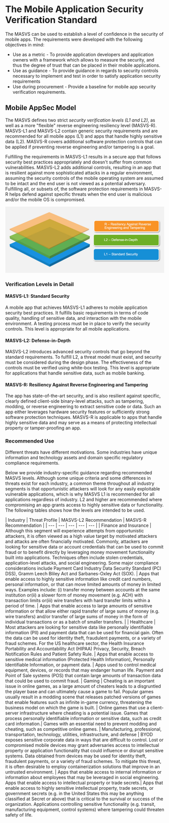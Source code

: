 # The Mobile Application Security Verification Standard

The MASVS can be used to establish a level of confidence in the security of mobile apps. The requirements were developed with the following objectives in mind:

* Use as a metric - To provide application developers and application owners with a framework which allows to measure the security, and thus the degree of trust that can be placed in their mobile applications.
* Use as guidance - To provide guidance in regards to security controls necessary to implement and test in order to satisfy application security requirements
* Use during procurement - Provide a baseline for mobile app security verification requirements.

## Mobile AppSec Model

The MASVS defines two strict *security verification levels (L1 and L2)*, as well as a more "flexible" reverse engineering resiliency level (MASVS-R). MASVS-L1 and MASVS-L2 contain generic security requirements and are recommended for all mobile apps (L1) and apps that handle highly sensitive data (L2). MASVS-R covers additional software protection controls that can be applied if preventing reverse engineering and/or tampering is a goal.

Fulfilling the requirements in MASVS-L1 results in a secure app that follows security best practices appropriately and doesn't suffer from common vulnerabilities. MASVS-L2 adds additional controls, resulting in an app that is resilient against more sophisticated attacks in a regular environment, assuming the security controls of the mobile operating system are assumed to be intact and the end user is not viewed as a potential adversary. Fulfilling all, or subsets of, the software protection requirements in MASVS-R helps defend against specific threats when the end user is malicious and/or the mobile OS is compromised.

![Verification Levels](images/masvs-levels-new.jpg)

### Verification Levels in Detail

#### MASVS-L1: Standard Security

A mobile app that achieves MASVS-L1 adheres to mobile application security best practices. It fulfills basic requirements in terms of code quality, handling of sensitive data, and interaction with the mobile environment. A testing process must be in place to verify the security controls. This level is appropriate for all mobile applications.

#### MASVS-L2: Defense-in-Depth

MASVS-L2 introduces advanced security controls that go beyond the standard requirements. To fulfill L2, a threat model must exist, and security must be considered during the design phase. The effectiveness of the controls must be verified using white-box testing. This level is appropriate for applications that handle sensitive data, such as mobile banking.

#### MASVS-R: Resiliency Against Reverse Engineering and Tampering

The app has state-of-the-art security, and is also resilient against specific, clearly defined client-side binary-level attacks, such as tampering, modding, or reverse engineering to extract sensitive code or data. Such an app either leverages hardware security features or sufficiently strong software protection techniques. MASVS-R is applicable to apps that handle highly sensitive data and may serve as a means of protecting intellectual property or tamper-proofing an app.

### Recommended Use

Different threats have different motivations. Some industries have unique information and technology assets and domain specific regulatory compliance requirements.

Below we provide industry-specific guidance regarding recommended MASVS levels. Although some unique criteria and some differences in threats exist for each industry, a common theme throughout all industry segments is that opportunistic attackers will look for any easily exploitable vulnerable applications, which is why MASVS L1 is recommended for all applications regardless of industry. L2 and higher are recommended where compromising an app grants access to highly sensitive data or functionality. The following tables shows how the levels are intended to be used.

| Industry | Threat Profile | MASVS-L2 Recommendation | MASVS-R Recommendation |
| --- | --- | --- | --- | --- |
| Finance and Insurance | Although this segment will experience attempts from opportunistic attackers, it is often viewed as a high value target by motivated attackers and attacks are often financially motivated. Commonly, attackers are looking for sensitive data or account credentials that can be used to commit fraud or to benefit directly by leveraging money movement functionality built into applications. Techniques often include stolen credentials, application-level attacks, and social engineering. Some major compliance considerations include Payment Card Industry Data Security Standard (PCI DSS), Gramm Leech Bliley Act and Sarbanes-Oxley Act (SOX). | Apps that enable access to highly sensitive information like credit card numbers, personal information, or that can move limited amounts of money in limited ways. Examples include: (i) transfer money between accounts at the same institution or(ii) a slower form of money movement (e.g. ACH) with transaction limits or(iii) wire transfers with hard transfer limits within a period of time. | Apps that enable access to large amounts of sensitive information or that allow either rapid transfer of large sums of money (e.g. wire transfers) and/or transfer of large sums of money in the form of individual transactions or as a batch of smaller transfers. |
| Healthcare | Most attackers are looking for sensitive data like personally identifiable information (PII) and payment data that can be used for financial gain. Often the data can be used for identity theft, fraudulent payments, or a variety of fraud schemes. For the US healthcare sector, the Health Insurance Portability and Accountability Act (HIPAA) Privacy, Security, Breach Notification Rules and Patient Safety Rule. | Apps that enable access to sensitive medical information (Protected Health Information), Personally Identifiable Information, or payment data. | Apps used to control medical equipment, devices, or records that may endanger human life. Payment and Point of Sale systems (POS) that contain large amounts of transaction data that could be used to commit fraud.
| Gaming | Cheating is an important issue in online games, as a large amount of cheaters leads to a disgruntled the player base and can ultimately cause a game to fail. Popular games usually result in a modding scene that releases patched versions of games that enable features such as infinite in-game currency, threatening the business model on which the game is built. | Online games that use a client-server infrastructure where cheating is a potential issue. Games that process personally identifiable information or sensitive data, such as credit card information.| Games with an essential need to prevent modding and cheating, such as competitive online games.
| Manufacturing, professional, transportation, technology, utilities, infrastructure, and defense | BYOD exposes sensitive corporate data in ways that are difficult to control. Lost or compromised mobile devices may grant adversaries access to intellectual property or application functionality that could influence or disrupt sensitive systems. Data obtained from devices may be used for identity theft, fraudulent payments, or a variety of fraud schemes. To mitigate this threat, it is often desirable to employ containerization solutions that improve in an untrusted environment. | Apps that enable access to internal information or information about employees that may be leveraged in social engineering. Apps that enable access to intellectual property or trade secrets.| Apps that enable access to highly sensitive intellectual property, trade secrets, or government secrets (e.g. in the United States this may be anything classified at Secret or above) that is critical to the survival or success of the organization. Applications controlling sensitive functionality (e.g. transit, manufacturing equipment, control systems) where tampering could threaten safety of life.
